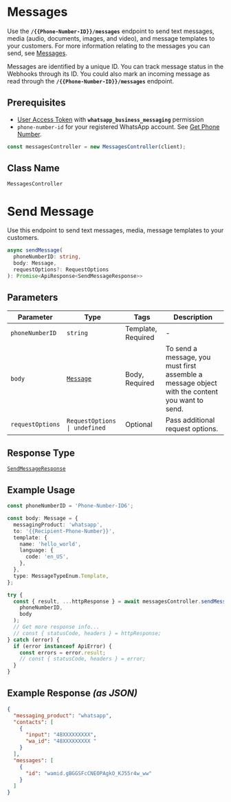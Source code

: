 # Messages

<!-- 
You can use this API to send text messages, media, and message templates to your customers. To send a message, create a **Message** object. Each message is identified by a unique ID. You can also mark an incoming message as read through the `/messages` endpoint. You can track message status with Webhooks by ID. 
-->
Use the **`/{{Phone-Number-ID}}/messages`** endpoint to send text messages, media (audio, documents, images, and video), and message templates to your customers. For more information relating to the messages you can send, see [Messages](#1f4f7644-cc97-40b5-b8e4-c19da268fff1).

Messages are identified by a unique ID. You can track message status in the Webhooks through its ID. You could also mark an incoming message as read through the **`/{{Phone-Number-ID}}/messages`** endpoint.

## Prerequisites

* [User Access Token](https://developers.facebook.com/docs/facebook-login/access-tokens#usertokens) with **`whatsapp_business_messaging`** permission
* `phone-number-id` for your registered WhatsApp account. See [Get Phone Number](#c72d9c17-554d-4ae1-8f9e-b28a94010b28).

```ts
const messagesController = new MessagesController(client);
```

## Class Name

`MessagesController`


# Send Message

Use this endpoint to send text messages, media, message templates to your customers.

```ts
async sendMessage(
  phoneNumberID: string,
  body: Message,
  requestOptions?: RequestOptions
): Promise<ApiResponse<SendMessageResponse>>
```

## Parameters

| Parameter | Type | Tags | Description |
|  --- | --- | --- | --- |
| `phoneNumberID` | `string` | Template, Required | - |
| `body` | [`Message`](../../doc/models/message.md) | Body, Required | To send a message, you must first assemble a message object with the content you want to send. |
| `requestOptions` | `RequestOptions \| undefined` | Optional | Pass additional request options. |

## Response Type

[`SendMessageResponse`](../../doc/models/send-message-response.md)

## Example Usage

```ts
const phoneNumberID = 'Phone-Number-ID6';

const body: Message = {
  messagingProduct: 'whatsapp',
  to: '{{Recipient-Phone-Number}}',
  template: {
    name: 'hello_world',
    language: {
      code: 'en_US',
    },
  },
  type: MessageTypeEnum.Template,
};

try {
  const { result, ...httpResponse } = await messagesController.sendMessage(
    phoneNumberID,
    body
  );
  // Get more response info...
  // const { statusCode, headers } = httpResponse;
} catch (error) {
  if (error instanceof ApiError) {
    const errors = error.result;
    // const { statusCode, headers } = error;
  }
}
```

## Example Response *(as JSON)*

```json
{
  "messaging_product": "whatsapp",
  "contacts": [
    {
      "input": "48XXXXXXXXX",
      "wa_id": "48XXXXXXXXX "
    }
  ],
  "messages": [
    {
      "id": "wamid.gBGGSFcCNEOPAgkO_KJ55r4w_ww"
    }
  ]
}
```

